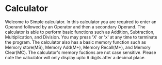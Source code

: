 # Calculator
Welcome to Simple calculator. 
In this calculator you are required to enter an Operand followed by an Operator and then a secondary Operand.
The calculator is able to perform basic functions such as Addition, Subtraction, Multiplication, and Division.
You may press 'X' or 'x' at any time to terminate the program.
The calculator also has a basic memory function such as Memory store(MS), Memory Add(M+), Memory Recall(M+), and Memory Clear(MC).
The calculator's memory fuctions are not case sensitive.
Please note the calculator will only display upto 6 digits after a decimal place.
